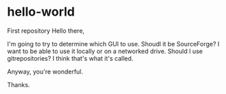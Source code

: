 # hello-world
First repository
Hello there,

I'm going to try to determine which GUI to use.  Shoudl it be SourceForge?  I want to be able to use it locally or on a networked drive.  Should I use gitrepositories?  I think that's what it's called.

Anyway, you're wonderful.

Thanks.
